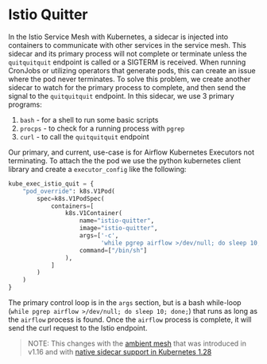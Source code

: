 # Istio Quitter

In the Istio Service Mesh with Kubernetes, a sidecar is injected into containers to communicate with other services in the service mesh.  This sidecar and its primary process will not complete or terminate unless the `quitquitquit` endpoint is called or a SIGTERM is received.  When running CronJobs or utilizing operators that generate pods, this can create an issue where the pod never terminates.  To solve this problem, we create another sidecar to watch for the primary process to complete, and then send the signal to the `quitquitquit` endpoint.  In this sidecar, we use 3 primary programs:

1. `bash` - for a shell to run some basic scripts
1. `procps` - to check for a running process with `pgrep`
1. `curl` - to call the `quitquitquit` endpoint

Our primary, and current, use-case is for Airflow Kubernetes Executors not terminating.  To attach the the pod we use the python kubernetes client library and create a `executor_config` like the following:

```python
kube_exec_istio_quit = {
    "pod_override": k8s.V1Pod(
        spec=k8s.V1PodSpec(
            containers=[
                k8s.V1Container(
                    name="istio-quitter",
                    image="istio-quitter",
                    args=['-c',
                          'while pgrep airflow >/dev/null; do sleep 10; done; curl -s -f -XPOST http://127.0.0.1:15020/quitquitquit;'],
                    command=["/bin/sh"]
                ),
            ]
        )
    )
}
```

The primary control loop is in the `args` section, but is a bash while-loop (`while pgrep airflow >/dev/null; do sleep 10; done;`) that runs as long as the `airflow` process is found. Once the `airflow` process is complete, it will send the curl request to the Istio endpoint.  


> NOTE: This changes with the [ambient mesh](https://istio.io/v1.16/blog/2022/introducing-ambient-mesh/) that was introduced in v1.16 and with [native sidecar support in Kubernetes 1.28](https://kubernetes.io/blog/2023/08/25/native-sidecar-containers/)
